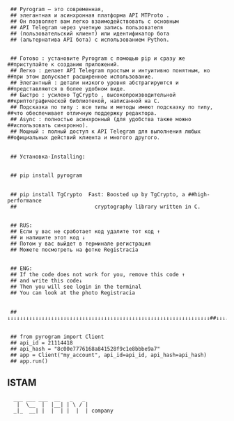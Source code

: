      ## Pyrogram — это современная, 
     ## элегантная и асинхронная платформа API MTProto . 
     ## Он позволяет вам легко взаимодействовать с основным 
     ## API Telegram через учетную запись пользователя 
     ## (пользовательский клиент) или идентификатор бота 
     ## (альтернатива API бота) с использованием Python.
##
##
     ## Готово : установите Pyrogram с помощью pip и сразу же ##приступайте к созданию приложений.
     ## Легко : делает API Telegram простым и интуитивно понятным, но ##при этом допускает расширенное использование.
     ## Элегантный : детали низкого уровня абстрагируются и ##представляются в более удобном виде.
     ## Быстро : усилено TgCrypto , высокопроизводительной ##криптографической библиотекой, написанной на C.
     ## Подсказка по типу : все типы и методы имеют подсказку по типу, ##что обеспечивает отличную поддержку редактора.
     ## Async : полностью асинхронный (для удобства также можно ##использовать синхронно).
     ## Мощный : полный доступ к API Telegram для выполнения любых ##официальных действий клиента и многого другого.
##
##
     ## Установка-Installing:
##
##
     ## pip install pyrogram
##
     ## pip install TgCrypto  Fast: Boosted up by TgCrypto, a ##high-performance 
     ##                         cryptography library written in C.
##
##
##
     ## RUS:
     ## Если у вас не сработает код удалите тот код ↑
     ## и напишите этот код ↓
     ## Потом у вас выйдет в терминале регистрация
     ## Можете посмотреть на фотке Registracia
##
     ## ENG:
     ## If the code does not work for you, remove this code ↑
     ## and write this code↓
     ## Then you will see login in the terminal
     ## You can look at the photo Registracia
##
     ## ↓↓↓↓↓↓↓↓↓↓↓↓↓↓↓↓↓↓↓↓↓↓↓↓↓↓↓↓↓↓↓↓↓↓↓↓↓↓↓↓↓↓↓↓↓↓↓↓↓↓↓↓↓↓↓↓↓↓↓↓↓↓↓↓↓##↓↓↓↓↓↓↓↓↓↓↓↓↓↓↓↓↓↓↓↓↓↓↓↓↓↓↓↓↓↓↓↓↓↓↓↓↓↓↓↓↓↓
##
     ## from pyrogram import Client
     ## api_id = 21114418
     ## api_hash = "8c00e7776168a841528f9c1e8bbbe9a7"
     ## app = Client("my_account", api_id=api_id, api_hash=api_hash)
     ## app.run()






## ISTAM
      ___ ___ ___  __   _   _  
       |  \__  |  |__| | \ / |  
      _|_  __| |  |  | |  |  | company
                                     